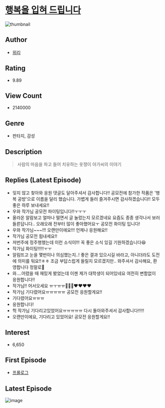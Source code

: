 # [행복을 입혀 드립니다](https://comic.naver.com/bestChallenge/list?titleId=660580)
![thumbnail](https://image-comic.pstatic.net/user_contents_data/challenge_comic/2015/08/06/247828/thumbnail_title_anas0189_205440_.jpg)

## Author
- [위리](https://comic.naver.com/artistTitle?id=247828)

## Rating
- 9.89

## View Count
- 2140000

## Genre
- 판타지, 감성

## Description
> 사람의 마음을 파고 들어 치유하는 옷쟁이 아가씨의 이야기

## Replies (Latest Episode)
- 잊지 않고 찾아와 응원 댓글도 달아주셔서 감사합니다!! 공모전에 참가한 작품은 '행복 공방'으로 이름을 달리 했습니다. 가볍게 들러 즐겨주시면 감사하겠습니다!! 모두 좋은 하루 보내세요!!
- 우와 작가님 공모전 파이팅입니다!!ㅜㅜㅜ
- 올라온 알람보고 얼마나 떨면서 글 눌렀는지 모르겠네요 요즘도 종종 생각나서 보러 들른답니다.. 오래오래 전부터 많이 좋아했어요ㅜ 공모전 화이팅 입니다!
- 우와 작가님~~~!!! 오랜만이에요!!! 언제나 응원해요!!
- 작가님 공모전 힘내세요!!
- 저번주에 정주행했는데 이런 소식이!!! 꼭 좋은 소식 있길 기원하겠습니다😆
- 작가님 화이팅!!!!!ㅜㅜ
- 알림뜨고 눈을 몇번이나 의심했는지..! 좋은 결과 있으시길 바라고, 아니더라도 도전에 의미를 둬요!!ㅎㅎ 조금 부답스럽게 들릴지 모르겠지만.. 와주셔서 감사해요, 환영합니다 정말로🎉
- 와....어렸을 때 재밌게 봤었는데 이젠 제가 대학생이 되어있네요 여전히 변함없이 응원합니다!!
- 작가님!! 어서오세요 ㅠㅜㅠㅠ🥹🥹🥹❤️❤️❤️❤️
- 작가님 기다렸어요ㅠㅠㅠㅠㅠ 공모전 응원할게요!!
- 기다렸어요ㅠㅠㅠ
- 응원합니다!
- 헉 작가님 기다리고있었어요ㅠㅠㅠㅠㅠ 다시 돌아와주셔서 감사합니다!!!!!
- 오랜만이에요, 기다리고 있었어요! 공모전 응원할게요!!

## Interest
- 6,650

## First Episode
- [프롤로그](https://comic.naver.com/bestChallenge/detail?titleId=660580&no=1)

## Latest Episode
![image](https://image-comic.pstatic.net/user_contents_data/challenge_comic/2023/05/23/247828/upload_4063714038410470500.jpeg)
